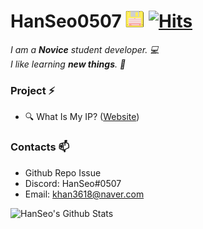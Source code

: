# HanSeo0507&nbsp;<img src="https://github.com/HanSeo0507/HanSeo0507/blob/master/floppy%20disk.png" width="30px"> [![Hits](https://hits.seeyoufarm.com/api/count/incr/badge.svg?url=https%3A%2F%2Fgithub.com%2FHanSeo)](https://hits.seeyoufarm.com)

<p>
    <em>
        I am a <b>Novice</b> student developer. 💻</br>
        I like learning <b>new things</b>. 🧮
    </em>
</p>

### Project ⚡

* 🔍 What Is My IP? ([Website](https://ip.hanseo.xyz/))

### Contacts 📫

* Github Repo Issue
* Discord: HanSeo#0507
* Email: khan3618@naver.com

![HanSeo's Github Stats](https://github-readme-stats.vercel.app/api?username=HanSeo0507&show_icons=true)
